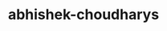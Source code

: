 ---
title: abhishek-choudharys
github: https://github.com/abhishek-choudharys
mode: dark
transition: 1s
score: 76.8
archetype:
- Little Bit of Everything
---